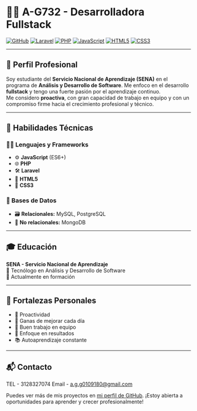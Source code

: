 # 👩‍💻 A-G732 - Desarrolladora Fullstack

[![GitHub](https://img.shields.io/badge/GitHub-A--G732-181717?logo=github&style=flat-square)](https://github.com/A-G732)
[![Laravel](https://img.shields.io/badge/Laravel-FF2D20?logo=laravel&logoColor=white&style=flat-square)](https://laravel.com/)
[![PHP](https://img.shields.io/badge/PHP-777BB4?logo=php&logoColor=white&style=flat-square)](https://www.php.net/)
[![JavaScript](https://img.shields.io/badge/JavaScript-F7DF1E?logo=javascript&logoColor=black&style=flat-square)](https://developer.mozilla.org/es/docs/Web/JavaScript)
[![HTML5](https://img.shields.io/badge/HTML5-E34F26?logo=html5&logoColor=white&style=flat-square)](https://developer.mozilla.org/es/docs/Web/HTML)
[![CSS3](https://img.shields.io/badge/CSS3-1572B6?logo=css3&logoColor=white&style=flat-square)](https://developer.mozilla.org/es/docs/Web/CSS)

---

## 🧾 Perfil Profesional

Soy estudiante del **Servicio Nacional de Aprendizaje (SENA)** en el programa de **Análisis y Desarrollo de Software**. Me enfoco en el desarrollo **fullstack** y tengo una fuerte pasión por el aprendizaje continuo.  
Me considero **proactiva**, con gran capacidad de trabajo en equipo y con un compromiso firme hacia el crecimiento profesional y técnico.

---

## 🧠 Habilidades Técnicas

### 👨‍💻 Lenguajes y Frameworks

- ⚙️ **JavaScript** (ES6+)
- 🌐 **PHP**
- 🛠️ **Laravel**
- 🧾 **HTML5**
- 🎨 **CSS3**

### 💾 Bases de Datos

- 🗃️ **Relacionales:** MySQL, PostgreSQL  
- 🌱 **No relacionales:** MongoDB

---

## 🎓 Educación

**SENA - Servicio Nacional de Aprendizaje**  
📍 Tecnólogo en Análisis y Desarrollo de Software  
📅 Actualmente en formación

---

## 🌟 Fortalezas Personales

- 🔄 Proactividad
- 🚀 Ganas de mejorar cada día
- 🤝 Buen trabajo en equipo
- 🎯 Enfoque en resultados
- 📚 Autoaprendizaje constante

---

## 📬 Contacto 

TEL - 3128327074
Email - a.g.g0109180@gmail.com

Puedes ver más de mis proyectos en [mi perfil de GitHub](https://github.com/A-G732). ¡Estoy abierta a oportunidades para aprender y crecer profesionalmente!

